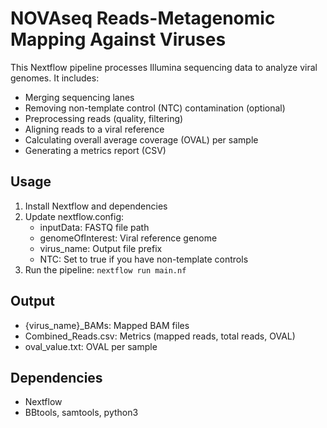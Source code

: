 # NOVAseq Reads-Metagenomic Mapping Against Viruses

This Nextflow pipeline processes Illumina sequencing data to analyze viral genomes. It includes:

- Merging sequencing lanes
- Removing non-template control (NTC) contamination (optional)
- Preprocessing reads (quality, filtering)
- Aligning reads to a viral reference
- Calculating overall average coverage (OVAL) per sample
- Generating a metrics report (CSV)

## Usage

1. Install Nextflow and dependencies
2. Update nextflow.config:
     - inputData: FASTQ file path
     - genomeOfInterest: Viral reference genome
     - virus_name: Output file prefix
     - NTC: Set to true if you have non-template controls
3. Run the pipeline:
   ```nextflow run main.nf```

## Output
- {virus_name}_BAMs: Mapped BAM files
- Combined_Reads.csv: Metrics (mapped reads, total reads, OVAL)
- oval_value.txt: OVAL per sample

## Dependencies
- Nextflow
- BBtools, samtools, python3
